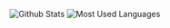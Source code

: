 ![Github Stats](https://github-readme-stats.vercel.app/api?username=fzinfz&show_icons=true) ![Most Used Languages](https://github-readme-stats.vercel.app/api/top-langs/?username=fzinfz&&hide=jupyter%20notebook,Roff,C%23,Java,Rascal,Vim%20script&langs_count=8)
